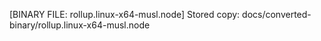 [BINARY FILE: rollup.linux-x64-musl.node]
Stored copy: docs/converted-binary/rollup.linux-x64-musl.node
